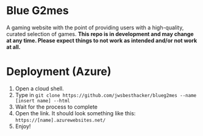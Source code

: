 # Blue G2mes
A gaming website with the point of providing users with a high-quality, curated selection of games.
**This repo is in development and may change at any time. Please expect things to not work as intended and/or not work at all.**
# Deployment (Azure)
1. Open a cloud shell.
2. Type in `git clone https://github.com/jwsbesthacker/blueg2mes --name [insert name] --html`
3. Wait for the process to complete
4. Open the link. It should look something like this: `https://[name].azurewebsites.net/`
5. Enjoy!

